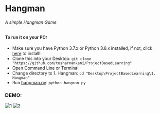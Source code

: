 # Hangman
###### A simple Hangman Game

#### To run it on your PC:
* Make sure you have Python 3.7.x or Python 3.8.x installed, if not, click [here](https://www.python.org/downloads/) to install! 
* Clone this into your Desktop: `git clone "https://github.com/tusharnankani/ProjectBasedLearning"`
* Open Command Line or Terminal 
* Change directory to 1. Hangman: `cd "Desktop\ProjectBasedLearning\1. Hangman"`
* Run [hangman.py](https://github.com/tusharnankani/ProjectBasedLearning/blob/master/1.%20Hangman/hangman.py): `python hangman.py`

### DEMO:
![1](https://user-images.githubusercontent.com/61280281/86055694-d1175d80-ba79-11ea-98b9-31a487f46fef.png)
![2](https://user-images.githubusercontent.com/61280281/86055697-d1aff400-ba79-11ea-82e7-10566c23a75c.png)
